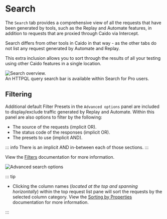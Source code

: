 # Search

The `Search` tab provides a comprehensive view of all the requests that have been generated by tools, such as the Replay and Automate features, in addition to requests that are proxied through Caido via Intercept.

Search differs from other tools in Caido in that way - as the other tabs do not list any request generated by Automate and Replay.

This extra inclusion allows you to sort through the results of all your testing using other Caido features in a single location.

<img alt="Search overview." src="/_images/search_tab.png" center/>
<br>

<ProContainer>
An HTTPQL query search bar is available within Search for Pro users.
</ProContainer>

## Filtering

Additional default Filter Presets in the `Advanced options` panel are included to display/exclude traffic generated by Replay and Automate. Within this panel are also options to filter by the following:

- The source of the requests (implicit OR).
- The status code of the responses (implicit OR).
- The presets to use (implicit AND).

::: info
There is an implicit AND in-between each of those sections.
:::

View the [Filters](../overview/filters.md) documentation for more information.

<img alt="Advanced search options" src="/_images/search_adv_menu.png" center/>

::: tip

- Clicking the column names (_located at the top and spanning horizontally_) within the top request list pane will sort the requests by the selected column category. View the [Sorting by Properties](../overview/sorting.md) documentation for more information.

:::
